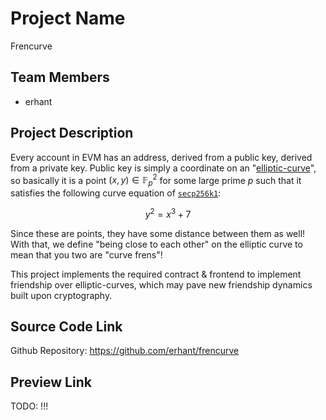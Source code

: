 <!-- Submit Your Project
Project Name:
Team Members: (Name and Lens Handle)
Project Description:
Source Code Link:
Preview Link (Optional):
Demo Video/Slide Deck Link (Optional):
Screenshots (Optional):
-->

# Project Name

Frencurve

## Team Members

- erhant

## Project Description

Every account in EVM has an address, derived from a public key, derived from a private key. Public key is simply a coordinate on an "[elliptic-curve](https://www.rareskills.io/post/elliptic-curves-finite-fields)", so basically it is a point $(x, y) \in \mathbb{F}_p^2$ for some large prime $p$ such that it satisfies the following curve equation of [`secp256k1`](https://en.bitcoin.it/wiki/Secp256k1):

$$
y^2 = x^3 + 7
$$

Since these are points, they have some distance between them as well! With that, we define "being close to each other" on the elliptic curve to mean that you two are "curve frens"!

This project implements the required contract & frontend to implement friendship over elliptic-curves, which may pave new friendship dynamics built upon cryptography.

## Source Code Link

Github Repository: <https://github.com/erhant/frencurve>

## Preview Link

TODO: !!!
